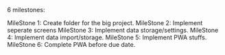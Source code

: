 6 milestones:

MileStone 1: Create folder for the big project.
MileStone 2: Implement seperate screens
MileStone 3: Implement data storage/settings.
MileStone 4: Implement data import/storage.
MileStone 5: Implement PWA stuffs.
MileStone 6: Complete PWA before due date.